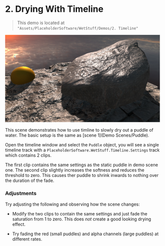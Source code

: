 # 2. Drying With Timeline

> This demo is located at `"Assets/PlaceholderSoftware/WetStuff/Demos/2. Timeline"`

![Demo Scene 1](../images/DemoScene2Drying.png)

This scene demonstrates how to use timline to slowly dry out a puddle of water. The basic setup is the same as [scene 1](Demo Scenes/Puddle).

Open the timeline window and select the `Puddle` object, you will see a single timeline track with a `PlaceholderSoftware.WetStuff.Timeline.Settings` track which contains 2 clips.

The first clip contains the same settings as the static puddle in demo scene one. The second clip slightly increases the softness and reduces the threshold to zero. This causes ther puddle to shrink inwards to nothing over the duration of the fade.

### Adjustments

Try adjusting the following and observing how the scene changes:

 - Modify the two clips to contain the same settings and just fade the saturation from 1 to zero. This does _not_ create a good looking drying effect.

 - Try fading the red (small puddles) and alpha channels (large puddles) at different rates.